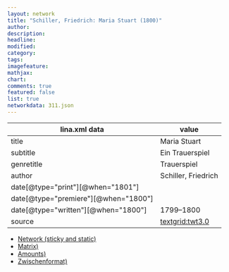 ```yaml
---
layout: network
title: "Schiller, Friedrich: Maria Stuart (1800)"
author:
description:
headline:
modified:
category:
tags:
imagefeature: 
mathjax: 
chart: 
comments: true
featured: false
list: true
networkdata: 311.json
---
```

lina.xml data  | value
------------- | -------------
title|Maria Stuart
subtitle|Ein Trauerspiel
genretitle|Trauerspiel
author|Schiller, Friedrich
date[@type="print"][@when="1801"]|
date[@type="premiere"][@when="1800"]|
date[@type="written"][@when="1800"]|1799–1800
source|[textgrid:twt3.0](https://textgridlab.org/1.0/tgcrud-public/rest/textgrid:twt3.0/data)



* [Network (sticky and static)](/linas/network311)
* [Matrix)](/linas/matrix311)
* [Amounts)](/linas/amount311)
* [Zwischenformat)](/linas/lina311 )
